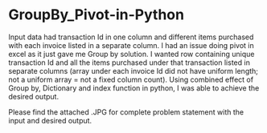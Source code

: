 # GroupBy_Pivot-in-Python
Input data had  transaction Id in one column and different items purchased with each invoice listed in a separate column. I had an issue doing pivot in excel as it just gave me Group by solution. I wanted row containing unique transaction Id and all the items purchased under that transaction listed in separate columns (array under each invoice Id did not have uniform length; not a uniform array = not a fixed column count). Using combined effect of Group by, Dictionary and index function in python, I was able to achieve the desired output.

Please find the attached .JPG for complete problem statement with the input and desired output.

